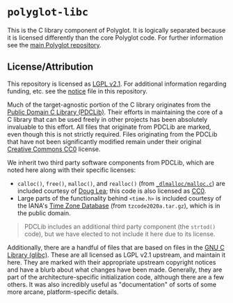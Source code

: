 # `polyglot-libc`

This is the C library component of Polyglot. It is logically separated because
it is licensed differently than the core Polyglot code. For further information
see the [main Polyglot repository][polyglot].

## License/Attribution

This repository is licensed as [LGPL v2.1][lgpl2.1]. For additional information
regarding funding, etc. see the [notice][notice] file in this repository.

Much of the target-agnostic portion of the C library originates from the [Public
Domain C Library (PDCLib)][pdclib]. Their efforts in maintaining the core of a C
library that can be used freely in other projects has been absolutely invaluable
to this effort. All files that originate from PDCLib are marked, even though
this is not strictly required. Files originating from the PDCLib that have not
been significantly modified remain under their original [Creative Commons
CC0][cc0] license.

We inherit two third party software components from PDCLib, which are noted here
along with their specific licenses:

- `calloc()`, `free()`, `malloc()`, and `realloc()` (from
  [`_dlmalloc/malloc.c`][dlmalloc]) are included courtesy of [Doug
  Lea][douglea]; this code is also licensed as [CC0][cc0].
- Large parts of the functionality behind `<time.h>` is included courtesy of the
  IANA's [Time Zone Database][ianatzdb] (from `tzcode2020a.tar.gz`), which is in
  the public domain.

> PDCLib includes an additional third party component (the `strtod()` code), but
> we have elected to not include it here due to its license.

Additionally, there are a handful of files that are based on files in the [GNU C
Library (glibc)][glibc]. These are all licensed as LGPL v2.1 upstream, and
maintain it here. They are marked with their appropriate upstream copyright
notices and have a blurb about what changes have been made. Generally, they are
part of the architecture-specific initialization code, although there are a few
others. It was also incredibly useful as "documentation" of sorts of some more
arcane, platform-specific details.


[polyglot]: https://github.com/idaholab/polyglot-libc
[lgpl2.1]:  COPYING
[notice]:   NOTICE
[pdclib]:   https://github.com/DevSolar/pdclib
[cc0]:      COPYING.CC0
[douglea]:  https://gee.cs.oswego.edu/dl/
[dlmalloc]: src/_dlmalloc/malloc.c
[ianatzdb]: https://www.iana.org/time-zones/
[glibc]:    https://www.gnu.org/software/libc/

